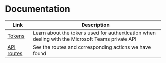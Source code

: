 # Documentation

| Link                   | Description                                                                                      |
| ---------------------- | ------------------------------------------------------------------------------------------------ |
| [Tokens](./tokens.md)   | Learn about the tokens used for authentication when dealing with the Microsoft Teams private API |
| [API routes](./API.md) | See the routes and corresponding actions we have found                                           |
